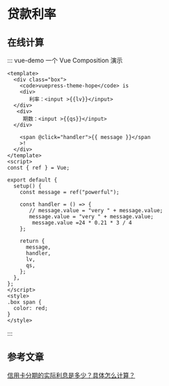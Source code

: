 # 贷款利率

## 在线计算

::: vue-demo 一个 Vue Composition 演示

```vue
<template>
  <div class="box">
    <code>vuepress-theme-hope</code> is
    <div>
       利率：<input >{{lv}}</input>
  </div>
   <div>
     期数：<input >{{qs}}</input>
  </div>
		
    <span @click="handler">{{ message }}</span
    >!
  </div>
</template>
<script>
const { ref } = Vue;

export default {
  setup() {
    const message = ref("powerful");

    const handler = () => {
       // message.value = "very " + message.value;
       message.value = "very " + message.value;
        message.value =24 * 0.21 * 3 / 4
    };

    return {
      message,
      handler,
      lv,
      qs,
    };
  },
};
</script>
<style>
.box span {
  color: red;
}
</style>
```

:::

## 参考文章

[信用卡分期的实际利息是多少？具体怎么计算？](https://www.zhihu.com/question/29996548)